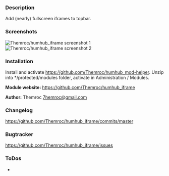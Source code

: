 ### Description
Add (nearly) fullscreen iframes to topbar.

### Screenshots
![Themroc/humhub_iframe screenshot 1](https://raw.githubusercontent.com/Themroc/humhub_iframe/master/assets/screen1.jpg)
![Themroc/humhub_iframe screenshot 2](https://raw.githubusercontent.com/Themroc/humhub_iframe/master/assets/screen2.jpg)

### Installation
Install and activate https://github.com/Themroc/humhub_mod-helper.
Unzip into */protected/modules folder, activate in Administration / Modules.

__Module website:__ <https://github.com/Themroc/humhub_iframe>

__Author:__ Themroc <7hemroc@gmail.com>

### Changelog

<https://github.com/Themroc/humhub_iframe/commits/master>

### Bugtracker

<https://github.com/Themroc/humhub_iframe/issues>

### ToDos

- 
